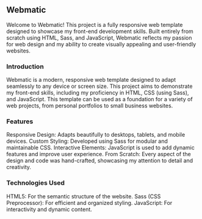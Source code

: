 ## Webmatic
Welcome to Webmatic! This project is a fully responsive web template designed to showcase my front-end development skills. Built entirely from scratch using HTML, Sass, and JavaScript, Webmatic reflects my passion for web design and my ability to create visually appealing and user-friendly websites.

### Introduction
Webmatic is a modern, responsive web template designed to adapt seamlessly to any device or screen size. This project aims to demonstrate my front-end skills, including my proficiency in HTML, CSS (using Sass), and JavaScript. This template can be used as a foundation for a variety of web projects, from personal portfolios to small business websites.

### Features
Responsive Design: Adapts beautifully to desktops, tablets, and mobile devices.
Custom Styling: Developed using Sass for modular and maintainable CSS.
Interactive Elements: JavaScript is used to add dynamic features and improve user experience.
From Scratch: Every aspect of the design and code was hand-crafted, showcasing my attention to detail and creativity.

### Technologies Used
HTML5: For the semantic structure of the website.
Sass (CSS Preprocessor): For efficient and organized styling.
JavaScript: For interactivity and dynamic content.
